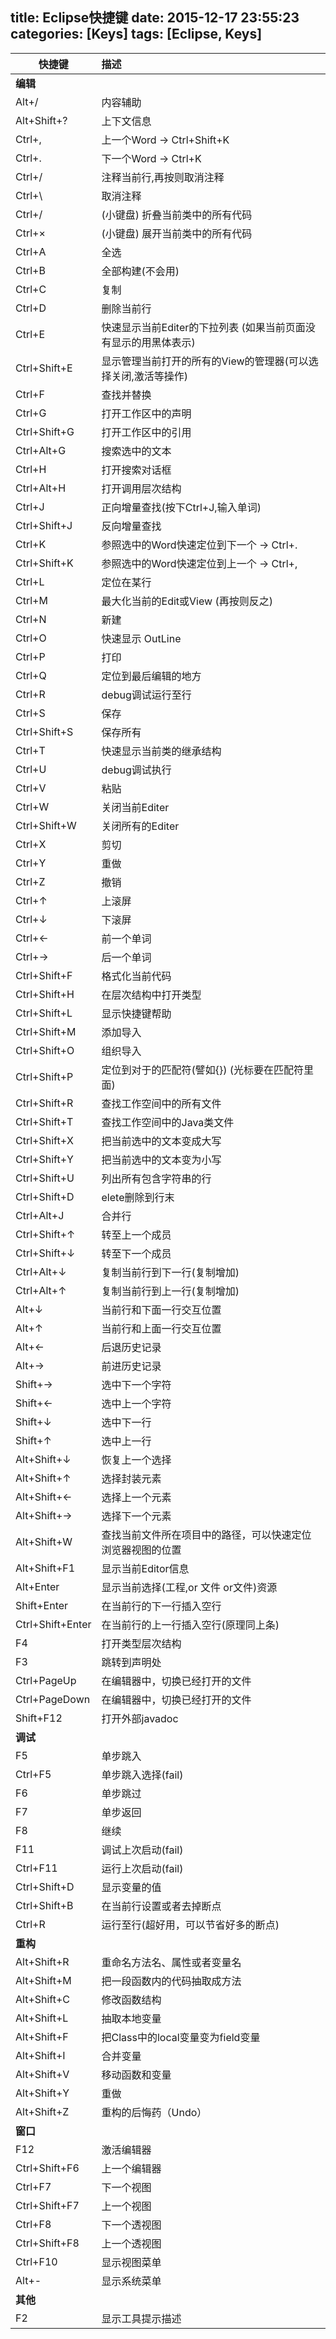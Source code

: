 title: Eclipse快捷键
date: 2015-12-17 23:55:23
categories: [Keys]
tags: [Eclipse, Keys]
---

|快捷键			|	描述|
|---			|	:---|
|__编辑__		||
|Alt+/			| 	内容辅助|
|Alt+Shift+? 	|	上下文信息|
|Ctrl+,			|	上一个Word -> Ctrl+Shift+K |
|Ctrl+.			|	下一个Word -> Ctrl+K |
|Ctrl+/			|	 注释当前行,再按则取消注释|
|Ctrl+\			|	 取消注释|
|Ctrl+/			|	(小键盘) 折叠当前类中的所有代码|
|Ctrl+×			|	(小键盘) 展开当前类中的所有代码|
|Ctrl+A 		|	全选|
|Ctrl+B 		|	全部构建(不会用)|
|Ctrl+C 		|	 复制|
|Ctrl+D 		|	删除当前行 |
|Ctrl+E 		|	快速显示当前Editer的下拉列表 (如果当前页面没有显示的用黑体表示)|
|Ctrl+Shift+E 	|	显示管理当前打开的所有的View的管理器(可以选择关闭,激活等操作)|
|Ctrl+F 		|	查找并替换|
|Ctrl+G 		|	打开工作区中的声明 |
|Ctrl+Shift+G	|	 打开工作区中的引用|
|Ctrl+Alt+G 	|	搜索选中的文本|
|Ctrl+H 		|	打开搜索对话框 |
|Ctrl+Alt+H 	|	打开调用层次结构|
|Ctrl+J 		|	正向增量查找(按下Ctrl+J,输入单词)|
|Ctrl+Shift+J 	|	反向增量查找|
|Ctrl+K 		|	参照选中的Word快速定位到下一个 -> Ctrl+.|
|Ctrl+Shift+K 	|	参照选中的Word快速定位到上一个 -> Ctrl+,|
|Ctrl+L 		|	定位在某行|
|Ctrl+M 		|	最大化当前的Edit或View (再按则反之)|
|Ctrl+N 		|	新建|
|Ctrl+O 		|	快速显示 OutLine|
|Ctrl+P 		|	打印|
|Ctrl+Q 		|	定位到最后编辑的地方|
|Ctrl+R 		|	debug调试运行至行|
|Ctrl+S 		|	保存|
|Ctrl+Shift+S 	|	保存所有|
|Ctrl+T 		|	快速显示当前类的继承结构|
|Ctrl+U 		|	debug调试执行|
|Ctrl+V 		|	粘贴|
|Ctrl+W 		|	关闭当前Editer|
|Ctrl+Shift+W 	|	关闭所有的Editer|
|Ctrl+X 		|	剪切 |
|Ctrl+Y 		|	重做|
|Ctrl+Z 		|	撤销|
|Ctrl+↑ 		|	上滚屏|
|Ctrl+↓ 		|	下滚屏 |
|Ctrl+← 		|	前一个单词|
|Ctrl+→ 		|	后一个单词|
|Ctrl+Shift+F 	|	格式化当前代码|
|Ctrl+Shift+H 	|	在层次结构中打开类型 |
|Ctrl+Shift+L 	|	显示快捷键帮助|
|Ctrl+Shift+M 	|	添加导入 |
|Ctrl+Shift+O 	|	组织导入 |
|Ctrl+Shift+P 	|	定位到对于的匹配符(譬如{}) (光标要在匹配符里面)|
|Ctrl+Shift+R 	|	查找工作空间中的所有文件 |
|Ctrl+Shift+T 	|	查找工作空间中的Java类文件|
|Ctrl+Shift+X 	|	把当前选中的文本变成大写|
|Ctrl+Shift+Y 	|	把当前选中的文本变为小写|
|Ctrl+Shift+U 	|	列出所有包含字符串的行|
|Ctrl+Shift+D  	|	elete删除到行末|
|Ctrl+Alt+J 	|	合并行|
|Ctrl+Shift+↑ 	|	转至上一个成员 |
|Ctrl+Shift+↓	|	转至下一个成员|
|Ctrl+Alt+↓ 	|	复制当前行到下一行(复制增加)|
|Ctrl+Alt+↑		|	复制当前行到上一行(复制增加)|
|Alt+↓ 			|	当前行和下面一行交互位置|
|Alt+↑			|	当前行和上面一行交互位置|
|Alt+←			|	后退历史记录|
|Alt+→ 			|	前进历史记录|
|Shift+→ 		|	选中下一个字符|
|Shift+←  		|	选中上一个字符|
|Shift+↓  		|	选中下一行|
|Shift+↑  		|	选中上一行|
|Alt+Shift+↓	|	恢复上一个选择|
|Alt+Shift+↑	|	选择封装元素|
|Alt+Shift+← 	|	选择上一个元素|
|Alt+Shift+→ 	|	选择下一个元素|
|Alt+Shift+W 	|	查找当前文件所在项目中的路径，可以快速定位浏览器视图的位置|
|Alt+Shift+F1 	|	显示当前Editor信息|
|Alt+Enter 		|	显示当前选择(工程,or 文件 or文件)资源|
|Shift+Enter 	|	在当前行的下一行插入空行|
|Ctrl+Shift+Enter| 	在当前行的上一行插入空行(原理同上条)
|F4 			| 	打开类型层次结构|
|F3 			| 	跳转到声明处|
|Ctrl+PageUp 	| 	在编辑器中，切换已经打开的文件|
|Ctrl+PageDown 	| 	在编辑器中，切换已经打开的文件|
|Shift+F12 		|	打开外部javadoc |
|__调试__ 		||
|F5 			| 	单步跳入|
|Ctrl+F5		|	单步跳入选择(fail)|
|F6 			| 	单步跳过|
|F7 			| 	单步返回|
|F8 			| 	继续|
|F11			|	调试上次启动(fail)|
|Ctrl+F11		|	运行上次启动(fail)|
|Ctrl+Shift+D 	| 	显示变量的值|
|Ctrl+Shift+B 	| 	在当前行设置或者去掉断点|
|Ctrl+R 		| 	运行至行(超好用，可以节省好多的断点)|
|__重构__ 		||
|Alt+Shift+R 	| 	重命名方法名、属性或者变量名|
|Alt+Shift+M 	| 	把一段函数内的代码抽取成方法|
|Alt+Shift+C 	| 	修改函数结构|
|Alt+Shift+L 	| 	抽取本地变量|
|Alt+Shift+F 	| 	把Class中的local变量变为field变量 |
|Alt+Shift+I 	| 	合并变量|
|Alt+Shift+V 	| 	移动函数和变量|
|Alt+Shift+Y	|	重做
|Alt+Shift+Z 	| 	重构的后悔药（Undo）|
|__窗口__		||
|F12			|	激活编辑器	|
|Ctrl+Shift+F6	|	上一个编辑器|
|Ctrl+F7 		|	下一个视图|
|Ctrl+Shift+F7	|	上一个视图|
|Ctrl+F8		|	下一个透视图|
|Ctrl+Shift+F8	|	上一个透视图|
|Ctrl+F10		|	显示视图菜单|
|Alt+-			|	显示系统菜单|
|__其他__		||
|F2 			|	显示工具提示描述|

